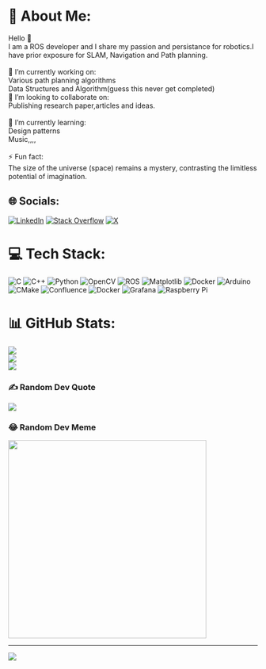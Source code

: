 # 💫 About Me:
Hello 👋<br>I am a ROS developer and I share my passion and persistance for robotics.I have prior exposure for SLAM, Navigation and Path planning.<br><br>🔭 I’m currently working on:<br>    Various path planning algorithms <br>    Data Structures and Algorithm(guess this never get completed)<br>👯 I’m looking to collaborate on:<br>    Publishing research paper,articles and ideas.<br><br>🌱 I’m currently learning:<br>    Design patterns<br>    Music,,,,<br><br>⚡ Fun fact:<br>The size of the universe (space) remains a mystery, contrasting the limitless potential of imagination.


## 🌐 Socials:
[![LinkedIn](https://img.shields.io/badge/LinkedIn-%230077B5.svg?logo=linkedin&logoColor=white)](https://linkedin.com/in/https://www.linkedin.com/in/iampaulidrobo/) [![Stack Overflow](https://img.shields.io/badge/-Stackoverflow-FE7A16?logo=stack-overflow&logoColor=white)](https://stackoverflow.com/users/13278819/piyush-tailor) [![X](https://img.shields.io/badge/X-black.svg?logo=X&logoColor=white)](https://x.com/https://twitter.com/PauliSiryoth) 

# 💻 Tech Stack:
![C](https://img.shields.io/badge/c-%2300599C.svg?style=for-the-badge&logo=c&logoColor=white) ![C++](https://img.shields.io/badge/c++-%2300599C.svg?style=for-the-badge&logo=c%2B%2B&logoColor=white) ![Python](https://img.shields.io/badge/python-3670A0?style=for-the-badge&logo=python&logoColor=ffdd54) ![OpenCV](https://img.shields.io/badge/opencv-%23white.svg?style=for-the-badge&logo=opencv&logoColor=white) ![ROS](https://img.shields.io/badge/ros-%230A0FF9.svg?style=for-the-badge&logo=ros&logoColor=white) ![Matplotlib](https://img.shields.io/badge/Matplotlib-%23ffffff.svg?style=for-the-badge&logo=Matplotlib&logoColor=black) ![Docker](https://img.shields.io/badge/docker-%230db7ed.svg?style=for-the-badge&logo=docker&logoColor=white) ![Arduino](https://img.shields.io/badge/-Arduino-00979D?style=for-the-badge&logo=Arduino&logoColor=white) ![CMake](https://img.shields.io/badge/CMake-%23008FBA.svg?style=for-the-badge&logo=cmake&logoColor=white) ![Confluence](https://img.shields.io/badge/confluence-%23172BF4.svg?style=for-the-badge&logo=confluence&logoColor=white) ![Docker](https://img.shields.io/badge/docker-%230db7ed.svg?style=for-the-badge&logo=docker&logoColor=white) ![Grafana](https://img.shields.io/badge/grafana-%23F46800.svg?style=for-the-badge&logo=grafana&logoColor=white) ![Raspberry Pi](https://img.shields.io/badge/-RaspberryPi-C51A4A?style=for-the-badge&logo=Raspberry-Pi)
# 📊 GitHub Stats:
![](https://github-readme-stats.vercel.app/api?username=iampaulidrobo&theme=algolia&hide_border=false&include_all_commits=true&count_private=true)<br/>
![](https://github-readme-streak-stats.herokuapp.com/?user=iampaulidrobo&theme=algolia&hide_border=false)<br/>
![](https://github-readme-stats.vercel.app/api/top-langs/?username=iampaulidrobo&theme=algolia&hide_border=false&include_all_commits=true&count_private=true&layout=compact)

### ✍️ Random Dev Quote
![](https://quotes-github-readme.vercel.app/api?type=horizontal&theme=radical)

### 😂 Random Dev Meme
<img src='https://randommeme-five.vercel.app/' style="height: 400px;"/>

---
[![](https://visitcount.itsvg.in/api?id=iampaulidrobo&icon=0&color=0)](https://visitcount.itsvg.in)

<!-- Proudly created with GPRM ( https://gprm.itsvg.in ) -->
